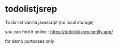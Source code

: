 # todolistjsrep

To do list vanilla javascript (no local storage)

you can find it online :
https://todolistjsrep.netlify.app/

for demo purtposes only
